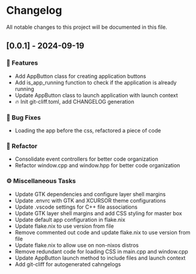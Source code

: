 # Changelog

All notable changes to this project will be documented in this file.

## [0.0.1] - 2024-09-19

### 🚀 Features

- Add AppButton class for creating application buttons
- Add is_app_running function to check if the application is already running
- Update AppButton class to launch application with launch context
- :fire: Init git-cliff.toml, add CHANGELOG generation

### 🐛 Bug Fixes

- Loading the app before the css, refactored a piece of code

### 🚜 Refactor

- Consolidate event controllers for better code organization
- Refactor window.cpp and window.hpp for better code organization

### ⚙️ Miscellaneous Tasks

- Update GTK dependencies and configure layer shell margins
- Update .envrc with GTK and XCURSOR theme configurations
- Update .vscode settings for C++ file associations
- Update GTK layer shell margins and add CSS styling for master box
- Update default app configuration in flake.nix
- Update flake.nix to use version from file
- Remove commented out code and update flake.nix to use version from file
- Update flake.nix to allow use on non-nixos distros
- Remove redundant code for loading CSS in main.cpp and window.cpp
- Update AppButton launch method to include files and launch context
- Add git-cliff for autogenerated cahngelogs

<!-- generated by git-cliff -->
